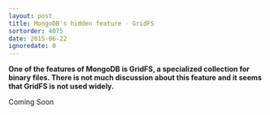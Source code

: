 ```yaml
---
layout: post
title: MongoDB's hidden feature - GridFS
sortorder: 4075
date: 2015-06-22
ignoredate: 0
---
```


**One of the features of MongoDB is GridFS, a specialized collection for binary files. There is not much discussion about this feature and it seems that GridFS is not used widely.**

Coming Soon
